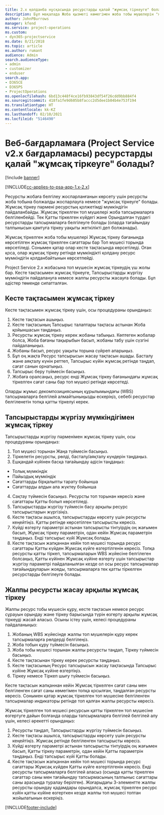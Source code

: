 ```yaml
---
title: 2.x қолданба нұсқасында ресурстарды қалай "жұмсақ тіркеуге" болады?
description: Бұл мақалада Жоба қызметі көмегімен жоба тобы мүшелерін "жұмсақ тіркеу" жолы сипатталған.
author: JohnPBurrows
manager: kfend
ms.service: project-operations
ms.custom:
- dyn365-projectservice
ms.date: 8/21/2018
ms.topic: article
ms.author: rumant
audience: Admin
search.audienceType:
- admin
- customizer
- enduser
search.app:
- D365CE
- D365PS
- ProjectOperations
ms.openlocfilehash: 6bd13c448f4ce16fb93843df54f26cdd9bb884f4
ms.sourcegitcommit: 418fa1fe9d605b8faccc2d5dee1b04b4e753f194
ms.translationtype: HT
ms.contentlocale: kk-KZ
ms.lasthandoff: 02/10/2021
ms.locfileid: "5146490"
---
```

# <a name="how-do-i-soft-book-resources-in-the-web-app-project-service-app-v2x"></a>Веб-бағдарламаға (Project Service v2.x бағдарламасы) ресурстарды қалай "жұмсақ тіркеуге" болады?

[!include [banner](../includes/psa-now-project-operations.md)]

[!INCLUDE[cc-applies-to-psa-app-1.x-2.x](../includes/cc-applies-to-psa-app-1x-2x.md)]

Ресурсты жобаға белгілеу жоспарланғанын көрсету үшін ресурсты жоба тобына болжалды жоспарлауға немесе "жұмсақ тіркеуге" болады. Жұмсақ тіркеу пәрмені ресурстың қолжетімді мүмкіндігін пайдаланбайды. Жұмсақ тіркелген топ мүшелері жоба тапсырмаларға белгіленбейді. Тек Қатты тіркелген күйдегі және Орындалған түрдегі ресурстарды тапсырмаларға белгілеуге болады (оларда тағайындау талпынысын қамтуға тіркеу уақыты жеткілікті деп болжанады).

Жұмсақ тіркелген жоба тобы мүшелері Жұмсақ тіркеу бағанында көрсетілген жұмсақ тіркелген сағаттары бар Топ мүшесі торында көрсетіледі. Сонымен қатар олар кесте тақтасында көрсетіледі. Оған қоса, олар жұмсақ тіркеу ретінде мүмкіндікті қолдану ресурс мүмкіндігін қолданбайтынын көрсетпейді.

Project Service 2.x жобасына топ мүшесін жұмсақ тіркеудің үш жолы бар. Кесте тақтасымен жұмсақ тіркеуге, Тапсырыстарды жүргізу мүмкіндігін пайдалануға немесе жалпы ресурсты жасауға болады. Бұл әдістер төменде сипатталған.

## <a name="soft-book-with-the-schedule-board"></a>Кесте тақтасымен жұмсақ тіркеу

Кесте тақтасымен жұмсақ тіркеу үшін, осы процедураны орындаңыз: 
1. Кесте тақтасын ашыңыз.
2. Кесте тақтасының Тапсырыс талаптары тақтасы астынан Жоба қойыншасын таңдаңыз.
3. Ресурсты жұмсақ тіркеу керек жобаны табыңыз. Көптеген жобалар болса, Жоба бағаны тақырыбын басып, жобаны табу үшін сүзгіні пайдаланыңыз.
4. Жобаны басып, ресурс уақыты торына сүйреп апарыңыз.
5. Бұл оң жақта Ресурс тапсырысын жасау тақтасын ашады. Басталу және аяқталу күнін реттеп, Тапсырыс күйін жұмсақ ретінде таңдап, сағат санын орнатыңыз. 
6. Тапсырыс беру түймесін басыңыз.
7. Жобаға оралсаңыз, ресурс енді Жұмсақ тіркеу бағанындағы жұмсақ тіркелген сағат саны бар топ мүшесі ретінде көрсетеді.

Оларды жұмыс декомпозициясының құрылымындағы (WBS) тапсырмаларға белгілей алмайтыныңызды ескеріңіз, себебі ресурстар белгіленетін топқа қатты тіркелуі керек.

## <a name="soft-book-using-the-maintain-bookings-feature"></a>Тапсырыстарды жүргізу мүмкіндігімен жұмсақ тіркеу

Тапсырыстарды жүргізу пәрменімен жұмсақ тіркеу үшін, осы процедураны орындаңыз:
1. Топ мүшесі торынан Жаңа түймесін басыңыз.
2. Тіркелетін ресурсты, рөлді, басталу/аяқталу күндерін таңдаңыз.
3. Ешқандай күйінен басқа тағайындау әдісін таңдаңыз:
- Толық мүмкіндік
- Пайыздық мүмкіндік
- Сағаттарды бірқалыпты тарату бойынша
- Сағаттарды алдын ала жүктеу бойынша
4. Сақтау түймесін басыңыз. Ресурсты топ торынан көресіз және сағаттары Қатты болып көрсетіледі.
5. Тапсырыстарды жүргізу түймесін басу арқылы ресурс тапсырыстарын жүргізіңіз.
6. Кесте тақтасы ашылса, тапсырыстарды көрсету үшін ресурсты кеңейтіңіз. Қатты ретінде көрсетілген тапсырысты көресіз.
7. Күйді өзгерту параметрі астынан тапсырысты тінтуірдің оң жағымен басып, Жұмсақ тіркеу параметрін, одан кейін Жұмсақ параметрін таңдаңыз. Енді тапсырыс күйі Жұмсақ болады.
8. Кесте тақтасын жапқаннан кейін топ мүшесі торында ресурс сағаттары Қатты күйден Жұмсақ күйге өзгертілгенін көресіз.
Топқа ресурсты қатты тіркеп, тапсырмаларын WBS жүйесіне белгілеген болсаңыз, Қатты күйінен Жұмсақ күйіне өзгерту үшін тапсырыстар жүргізу параметрі пайдаланылған кезде ол осы ресурс тапсырмалар тағайындауларын жояды, тапсырмаларға тек қатты тіркелген ресурстарды белгілеуге болады.

## <a name="soft-book-by-creating-a-generic-resource"></a>Жалпы ресурсты жасау арқылы жұмсақ тіркеу

Жалпы ресурс тобы мүшесін құру, кесте тақтасын немесе ресурс сұрауын орындау және тіркеу барысында түрін өзгерту арқылы жұмсақ тіркеуді жасай аласыз.
Осыны істеу үшін, келесі процедураны пайдаланыңыз:

1. Жобаның WBS жүйесінде жалпы топ мүшелерін құру керек тапсырмаларға рөлдерді белгілеңіз.
2. Жоба тобын құру түймесін басыңыз.
3. Жоба тобы мүшесі торынан жалпы ресурсты таңдап, Тіркеу түймесін басыңыз.
4. Кесте тақтасынан тіркеу керек ресурсты таңдаңыз.
5. Кесте тақтасының Ресурс тапсырысын жасау тақтасында Тапсырыс күйіне Жұмсақ күйіне өзгертіңіз.
6. Тіркеу немесе Тіркеп шығу түймесін басыңыз.

Кесте тақтасын жапқаннан кейін Жұмсақ тіркелген сағат саны мен белгіленген сағат саны көмегімен топқа қосылған, таңдалған ресурсты көресіз. Сонымен қатар жұмсақ тіркелген топ мүшесіне белгіленген тапсырмалар индикаторы ретінде топ қалған жалпы ресурсты көресіз.

Жұмсақ тіркелген топ мүшесі ресурсын қатты тіркелген топ мүшесіне өзгертуге дайын болғанда оларды тапсырмаларға белгілей белгілей алу үшін, келесі әрекетті орындаңыз:

1. Ресурсты таңдап, Тапсырыстарды жүргізу түймесін басыңыз.
2. Кесте тақтасы ашылса, тапсырыстарды көрсету үшін ресурсты кеңейтіңіз. Жұмсақ ретінде белгіленген тапсырысты көресіз.
3. Күйді өзгерту параметрі астынан тапсырысты тінтуірдің оң жағымен басып, Қатты тіркеу параметрін, одан кейін Қатты параметрін таңдаңыз. Енді тапсырыс күйі Қатты болады.
4. Кесте тақтасын жапқаннан кейін топ мүшесі торында ресурс сағаттары Жұмсақ күйден Қатты күйге өзгертілгенін көресіз. Енді ресурсты тапсырмаларға белгілей аласыз (осында қатты тіркелген сағаттар саны мен тағайындау тапсырмасының талпыныс сағаттары саны арасында туралау берілген). Жоғарыдағы 3-элементте жалпы ресурсты орындау қадамдары орындалса, жұмсақ тіркелген ресурс күйін қатты күйіне өзгерткен кезде жалпы топ мүшесі топтан жойылатынын ескеріңіз.


[!INCLUDE[footer-include](../includes/footer-banner.md)]
